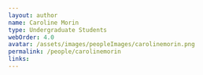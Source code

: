 ```yaml
---
layout: author
name: Caroline Morin
type: Undergraduate Students
webOrder: 4.0
avatar: /assets/images/peopleImages/carolinemorin.png
permalink: /people/carolinemorin
links:
---
```

